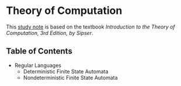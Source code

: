 Theory of Computation
===
This [study note](theory-of-computation) is based on the textbook *Introduction to the Theory of Computation, 3rd Edition, by Sipser*.

## Table of Contents
* Regular Languages
  * Deterministic Finite State Automata
  * Nondeterministic Finite State Automata